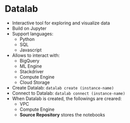 # Datalab

- Interactive tool for exploring and visualize data
- Build on Jupyter
- Support languages:
    - Python
    - SQL
    - Javascript
- Allows to interact with:
    - BigQuery
    - ML Engine
    - Stackdriver
    - Compute Engine
    - Cloud Storage
- Create Datalab: ```datalab create (instance-name)```
- Connect to Datalab: ```datalab connect (instance-name)```
- When Datalab is created, the followings are creared:
    - VPC
    - Compute Engine
    - **Source Repository** stores the notebooks  
